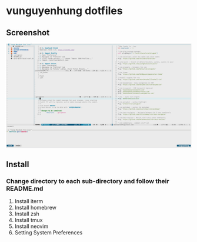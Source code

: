 # vunguyenhung dotfiles

## Screenshot
![Screenshot](screenshot.png)

## Install
### Change directory to each sub-directory and follow their README.md
1. Install iterm
2. Install homebrew
3. Install zsh
4. Install tmux
5. Install neovim
6. Setting System Preferences
